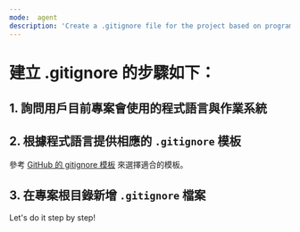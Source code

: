 ```yaml
---
mode:  agent
description: 'Create a .gitignore file for the project based on programming languages and operating systems used.'
---
```


# 建立 .gitignore 的步驟如下：

## 1. 詢問用戶目前專案會使用的程式語言與作業系統

## 2. 根據程式語言提供相應的 `.gitignore` 模板

參考 [GitHub 的 gitignore 模板](https://github.com/github/gitignore) 來選擇適合的模板。

## 3. 在專案根目錄新增 `.gitignore` 檔案

Let's do it step by step!
